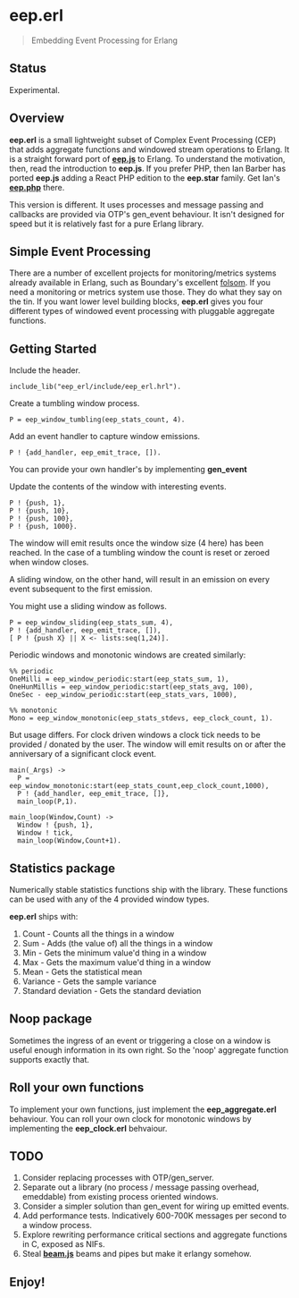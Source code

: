 # **eep.erl**

> Embedding Event Processing for Erlang

## Status

Experimental.

## Overview

**eep.erl** is a small lightweight subset of Complex Event Processing (CEP) that adds aggregate functions and windowed stream operations to Erlang. It is a straight forward port of [**eep.js**](http://github.com/darach/eep-js/) to Erlang. To understand the motivation, then, read the introduction to **eep.js**. If you prefer PHP, then Ian Barber has ported **eep.js** adding a React PHP edition to the **eep.star** family. Get Ian's [**eep.php**](http://github.com/ianbarber/eep-php) there.

This version is different. It uses processes and message passing and callbacks are provided via OTP's gen_event behaviour. It isn't designed for speed but it is relatively fast for a pure Erlang library.

## Simple Event Processing

There are a number of excellent projects for monitoring/metrics systems already available in Erlang, such as Boundary's excellent [folsom](http://github.com/boundary/folsom). If you need a monitoring or metrics system use those. They do what they say on the tin. If you want lower level building blocks, **eep.erl** gives you four different types of windowed event processing with pluggable aggregate functions.

## Getting Started

Include the header.

```
include_lib("eep_erl/include/eep_erl.hrl").
```

Create a tumbling window process.

```
P = eep_window_tumbling(eep_stats_count, 4).
```

Add an event handler to capture window emissions.

```
P ! {add_handler, eep_emit_trace, []).
```

You can provide your own handler's by implementing **gen_event**

Update the contents of the window with interesting events.

```
P ! {push, 1},
P ! {push, 10},
P ! {push, 100},
P ! {push, 1000}.
```

The window will emit results once the window size (4 here) has been reached.
In the case of a tumbling window the count is reset or zeroed when window closes.

A sliding window, on the other hand, will result in an emission on every event subsequent
to the first emission.

You might use a sliding window as follows.

```
P = eep_window_sliding(eep_stats_sum, 4),
P ! {add_handler, eep_emit_trace, []),
[ P ! {push X} || X <- lists:seq(1,24)].
```

Periodic windows and monotonic windows are created similarly:

```
%% periodic
OneMilli = eep_window_periodic:start(eep_stats_sum, 1),
OneHunMillis = eep_window_periodic:start(eep_stats_avg, 100),
OneSec - eep_window_periodic:start(eep_stats_vars, 1000),

%% monotonic
Mono = eep_window_monotonic(eep_stats_stdevs, eep_clock_count, 1).
```

But usage differs. For clock driven windows a clock tick needs to be
provided / donated by the user. The window will emit results on or after
the anniversary of a significant clock event.

```
main(_Args) ->
  P = eep_window_monotonic:start(eep_stats_count,eep_clock_count,1000),
  P ! {add_handler, eep_emit_trace, []},
  main_loop(P,1).

main_loop(Window,Count) ->
  Window ! {push, 1},
  Window ! tick,
  main_loop(Window,Count+1).
```

## Statistics package

Numerically stable statistics functions ship with the library. These functions
can be used with any of the 4 provided window types.

**eep.erl** ships with:

1. Count - Counts all the things in a window
2. Sum - Adds (the value of) all the things in a window
3. Min - Gets the minimum value'd thing in a window
4. Max - Gets the maximum value'd thing in a window
5. Mean - Gets the statistical mean
6. Variance - Gets the sample variance
7. Standard deviation - Gets the standard deviation


## Noop package

Sometimes the ingress of an event or triggering a close on a window is useful enough information in its own right. So the 'noop' aggregate function supports exactly that.

## Roll your own functions

To implement your own functions, just implement the **eep_aggregate.erl** behaviour.
You can roll your own clock for monotonic windows by implementing the **eep_clock.erl** behvaiour.

## TODO

1. Consider replacing processes with OTP/gen_server.
2. Separate out a library (no process / message passing overhead, emeddable) from existing process oriented windows.
3. Consider a simpler solution than gen_event for wiring up emitted events.
4. Add performance tests. Indicatively 600-700K messages per second to a window process.
5. Explore rewriting performance critical sections and aggregate functions in C, exposed as NIFs.
6. Steal [**beam.js**](http://github.com/darach/beam-js/) beams and pipes but make it erlangy somehow.

## Enjoy!
